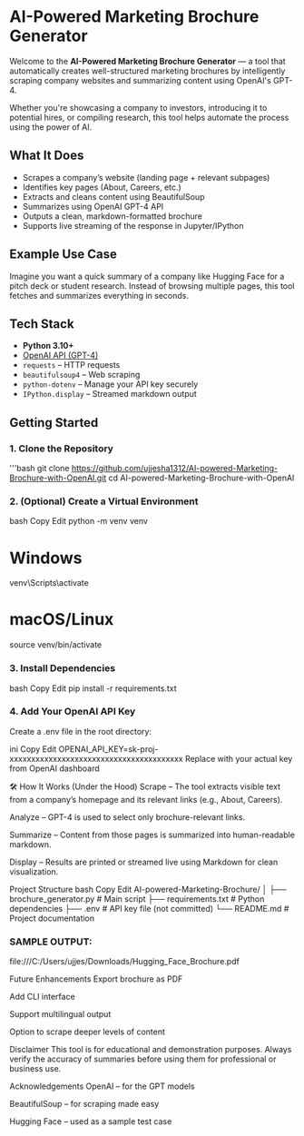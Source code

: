 # AI-Powered Marketing Brochure Generator

Welcome to the **AI-Powered Marketing Brochure Generator** — a tool that automatically creates well-structured marketing brochures by intelligently scraping company websites and summarizing content using OpenAI's GPT-4.

Whether you're showcasing a company to investors, introducing it to potential hires, or compiling research, this tool helps automate the process using the power of AI.

## What It Does

- Scrapes a company’s website (landing page + relevant subpages)
- Identifies key pages (About, Careers, etc.)
- Extracts and cleans content using BeautifulSoup
- Summarizes using OpenAI GPT-4 API
- Outputs a clean, markdown-formatted brochure
- Supports live streaming of the response in Jupyter/IPython

## Example Use Case

Imagine you want a quick summary of a company like Hugging Face for a pitch deck or student research. Instead of browsing multiple pages, this tool fetches and summarizes everything in seconds.

## Tech Stack

- **Python 3.10+**
- [OpenAI API (GPT-4)](https://platform.openai.com/)
- `requests` – HTTP requests
- `beautifulsoup4` – Web scraping
- `python-dotenv` – Manage your API key securely
- `IPython.display` – Streamed markdown output

## Getting Started

### 1. Clone the Repository

'''bash
git clone https://github.com/ujjesha1312/AI-powered-Marketing-Brochure-with-OpenAI.git
cd AI-powered-Marketing-Brochure-with-OpenAI

### 2. (Optional) Create a Virtual Environment
bash
Copy
Edit
python -m venv venv
# Windows
venv\Scripts\activate
# macOS/Linux
source venv/bin/activate
### 3. Install Dependencies
bash
Copy
Edit
pip install -r requirements.txt
### 4. Add Your OpenAI API Key
Create a .env file in the root directory:

ini
Copy
Edit
OPENAI_API_KEY=sk-proj-xxxxxxxxxxxxxxxxxxxxxxxxxxxxxxxxxxxxxxxx
Replace with your actual key from OpenAI dashboard

🛠 How It Works (Under the Hood)
Scrape – The tool extracts visible text from a company’s homepage and its relevant links (e.g., About, Careers).

Analyze – GPT-4 is used to select only brochure-relevant links.

Summarize – Content from those pages is summarized into human-readable markdown.

Display – Results are printed or streamed live using Markdown for clean visualization.

Project Structure
bash
Copy
Edit
AI-powered-Marketing-Brochure/
│
├── brochure_generator.py      # Main script
├── requirements.txt           # Python dependencies
├── .env                       # API key file (not committed)
└── README.md                  # Project documentation

### SAMPLE OUTPUT:
file:///C:/Users/ujjes/Downloads/Hugging_Face_Brochure.pdf

Future Enhancements
Export brochure as PDF

Add CLI interface

Support multilingual output

Option to scrape deeper levels of content

Disclaimer
This tool is for educational and demonstration purposes. Always verify the accuracy of summaries before using them for professional or business use.

Acknowledgements
OpenAI – for the GPT models

BeautifulSoup – for scraping made easy

Hugging Face – used as a sample test case

